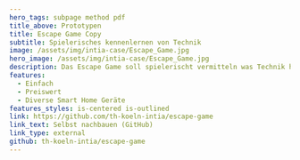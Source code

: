 ```yaml
---
hero_tags: subpage method pdf
title_above: Prototypen
title: Escape Game Copy
subtitle: Spielerisches kennenlernen von Technik
image: /assets/img/intia-case/Escape_Game.jpg
hero_image: /assets/img/intia-case/Escape_Game.jpg
description: Das Escape Game soll spielerischt vermitteln was Technik heutzutage schon alles kann und wie einfach das ganze eigentlich ist.
features:
  - Einfach
  - Preiswert
  - Diverse Smart Home Geräte
features_styles: is-centered is-outlined
link: https://github.com/th-koeln-intia/escape-game
link_text: Selbst nachbauen (GitHub)
link_type: external
github: th-koeln-intia/escape-game
---
```


